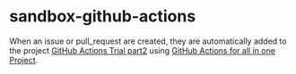 # sandbox-github-actions

When an issue or pull_request are created, they are automatically added to the project [GitHub Actions Trial part2](https://github.com/masutaka/sandbox-github-actions/projects/2) using [GitHub Actions for all in one Project](https://github.com/masutaka/github-actions-all-in-one-project).

